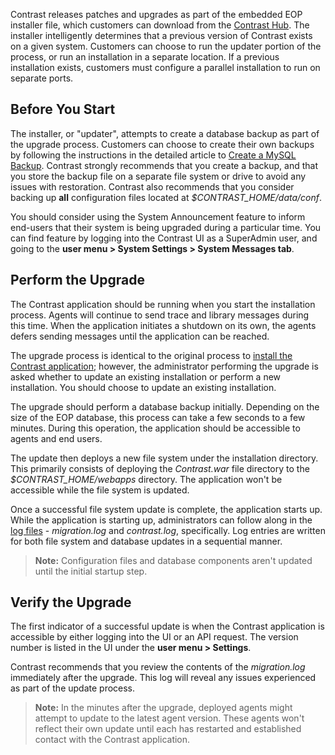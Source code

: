 <!--
title: "Upgrade the Contrast Application"
description: "Instructions for upgrading the Contrast application for EOP."
tags: "Admin EOP maintenance upgrade install installation backup"
-->

Contrast releases patches and upgrades as part of the embedded EOP installer file, which customers can download from the [Contrast Hub](https://hub.contrastsecurity.com). The installer intelligently determines that a previous version of Contrast exists on a given system. Customers can choose to run the updater portion of the process, or run an installation in a separate location. If a previous installation exists, customers must configure a parallel installation to run on separate ports.

## Before You Start

The installer, or "updater", attempts to create a database backup as part of the upgrade process. Customers can choose to create their own backups by following the instructions in the detailed article to [Create a MySQL Backup](installation-setup.html#setup-mysql). Contrast strongly recommends that you create a backup, and that you store the backup file on a separate file system or drive to avoid any issues with restoration. Contrast also recommends that you consider backing up **all** configuration files located at *$CONTRAST_HOME/data/conf*.

You should consider using the System Announcement feature to inform end-users that their system is being upgraded during a particular time. You can find feature by logging into the Contrast UI as a SuperAdmin user, and going to the **user menu > System Settings > System Messages tab**. 

## Perform the Upgrade 

The Contrast application should be running when you start the installation process. Agents will continue to send trace and library messages during this time. When the application initiates a shutdown on its own, the agents defers sending messages until the application can be reached.

The upgrade process is identical to the original process to [install the Contrast application](installation-setupinstall.html#install); however, the administrator performing the upgrade is asked whether to update an existing installation or perform a new installation. You should choose to update an existing installation. 

The upgrade should perform a database backup initially. Depending on the size of the EOP database, this process can take a few seconds to a few minutes. During this operation, the application should be accessible to agents and end users. 

The update then deploys a new file system under the installation directory. This primarily consists of deploying the *Contrast.war* file directory to the *$CONTRAST_HOME/webapps* directory. The application won't be accessible while the file system is updated.

Once a successful file system update is complete, the application starts up. While the application is starting up, administrators can follow along in the [log files](installation-setupconfig.html#log) - *migration.log* and *contrast.log*, specifically. Log entries are written for both file system and database updates in a sequential manner.

> **Note:** Configuration files and database components aren't updated until the initial startup step.

## Verify the Upgrade

The first indicator of a successful update is when the Contrast application is accessible by either logging into the UI or an API request. The version number is listed in the UI under the **user menu > Settings**. 

Contrast recommends that you review the contents of the *migration.log* immediately after the upgrade. This log will reveal any issues experienced as part of the update process.

> **Note:** In the minutes after the upgrade, deployed agents might attempt to update to the latest agent version. These agents won't reflect their own update until each has restarted and established contact with the Contrast application.


